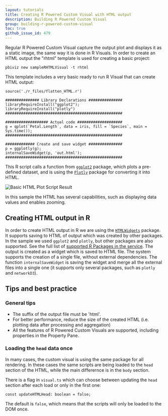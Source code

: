 ```yaml
---
layout: tutorials
title: Creating R Powered Custom Visual with HTML output
description: Building R Powered Custom Visual
group: building-r-powered-custom-visual
toc: true
github_issue_id: 479
---
```


Regular R Powered Custom Visual capture the output plot and displays it as a static image, the same way it is done in R Visuals.
In order to create an HTML output the "rhtml" template is used for creating a basic project:

```
pbiviz new sampleRHTMLVisual -t rhtml
```
This template includes a very basic ready to run R Visual that can create HTML output:

```
source('./r_files/flatten_HTML.r')

############### Library Declarations ###############
libraryRequireInstall("ggplot2");
libraryRequireInstall("plotly")
####################################################

################### Actual code ####################
g = qplot(`Petal.Length`, data = iris, fill = `Species`, main = Sys.time());
####################################################

############# Create and save widget ###############
p = ggplotly(g);
internalSaveWidget(p, 'out.html');
####################################################
```

This R script calls a function from [`ggplot2`](http://ggplot2.org/) package, which plots a pre-defined dataset, and is using the [`Plotly`](https://plot.ly/) package for converting it into HTML.

![Basic HTML Plot Script Result](../images/BasicHTMLPlot.png)

In this sample the HTML has several capabilities, such as displaying data values and enables zooming.

## Creating HTML output in R
In order to create HTML output in R we are using the [`HTMLWidgets`](http://www.htmlwidgets.org/) package. It supports saving to HTML of output which was created by other packages. In the sample we used `ggplot2` and `plotly`, but other packages are also supported. See the full list of [supported R Packages in the service](https://powerbi.microsoft.com/en-us/documentation/powerbi-service-r-packages-support/).
The output is created as a widget which is saved to HTML file. The system supports the creation of a single file, without external dependencies. The function `internalSaveWidget` is saving the widget and merge all the external files into a single one (it supports only several packages, such as `plotly` and `networkD3`).

## Tips and best practice
### General tips
- The suffix of the output file must be 'html'.
- For better performance, reduce the size of the created HTML (i.e. plotting data after processing and aggregation) 
- All the features of R Powered Custom Visuals are supported, including properties in the Property Pane.

### Loading the `head` data once
In many cases, the custom visual is using the same package for all rendering. In these cases the same scripts are being loaded to the `head` section of the HTML, while the main differernce is in the `body` section.

There is a flag in `visual.ts` which can choose between updating the `head` section after each load or only in the first one:
```
const updateHTMLHead: boolean = false;
```
The default is `false`, which means that the scripts will only be loaded to the DOM once.